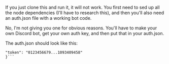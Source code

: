 
If you just clone this and run it, it will not work. You first need to sed up
all the node dependencies (I'll have to research this), and then you'll also
need an auth.json file with a working bot code.

No, I'm not giving you one for obvious reasons. You'll have to make your own
Discord bot, get your own auth key, and then put that in your auth.json.

The auth.json should look like this:

```{
"token": "0123456679...1093409458"
}```

